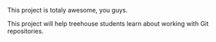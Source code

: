 This project is totaly awesome, you guys.

This project will help treehouse students learn about working with Git repositories.
